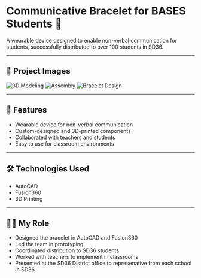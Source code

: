 # Communicative Bracelet for BASES Students 🤖
A wearable device designed to enable non-verbal communication for students, successfully distributed to over 100 students in SD36.

---

## 📸 Project Images
![3D Modeling](assets/bracelet2.jpeg)
![Assembly](assets/bracelet3.png)
![Bracelet Design](assets/bracelet1.jpeg)

---

## 🔧 Features
- Wearable device for non-verbal communication
- Custom-designed and 3D-printed components
- Collaborated with teachers and students
- Easy to use for classroom environments

---

## 🛠 Technologies Used
- AutoCAD
- Fusion360
- 3D Printing

---

## 👨‍💻 My Role
- Designed the bracelet in AutoCAD and Fusion360
- Led the team in prototyping
- Coordinated distribution to SD36 students
- Worked with teachers to implement in classrooms
- Presented at the SD36 District office to represenative from each school in SD36
